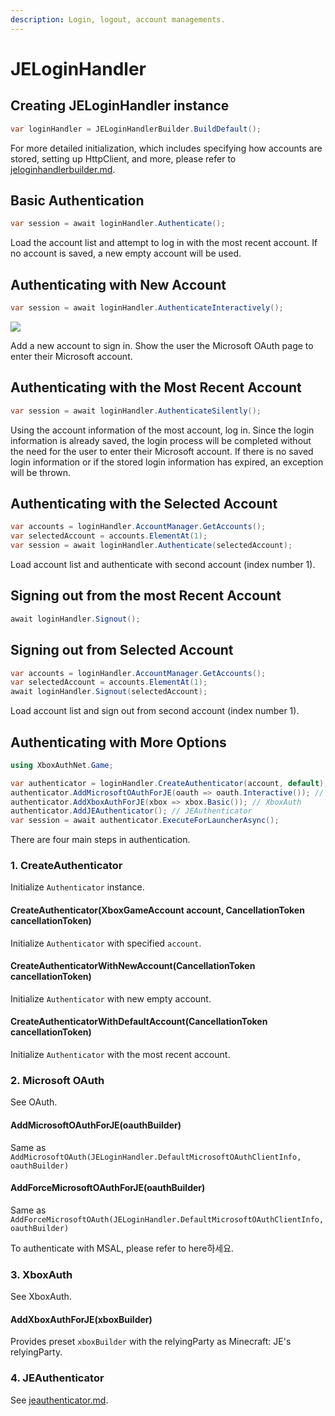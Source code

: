 ```yaml
---
description: Login, logout, account managements.
---
```


# JELoginHandler

## Creating JELoginHandler instance

```csharp
var loginHandler = JELoginHandlerBuilder.BuildDefault();
```

For more detailed initialization, which includes specifying how accounts are stored, setting up HttpClient, and more, please refer to [jeloginhandlerbuilder.md](jeloginhandlerbuilder.md "mention").

## Basic Authentication

```csharp
var session = await loginHandler.Authenticate();
```

Load the account list and attempt to log in with the most recent account. If no account is saved, a new empty account will be used.

## Authenticating with New Account

```csharp
var session = await loginHandler.AuthenticateInteractively();
```

![](https://user-images.githubusercontent.com/17783561/154854388-38c473f1-7860-4a47-bdbe-622de37eef8b.png)

Add a new account to sign in. Show the user the Microsoft OAuth page to enter their Microsoft account.

## Authenticating with the Most Recent Account

```csharp
var session = await loginHandler.AuthenticateSilently();
```

Using the account information of the most account, log in. Since the login information is already saved, the login process will be completed without the need for the user to enter their Microsoft account. If there is no saved login information or if the stored login information has expired, an exception will be thrown.

## Authenticating with the Selected Account

```csharp
var accounts = loginHandler.AccountManager.GetAccounts();
var selectedAccount = accounts.ElementAt(1);
var session = await loginHandler.Authenticate(selectedAccount);
```

Load account list and authenticate with second account (index number 1).

## Signing out from the most Recent Account

```csharp
await loginHandler.Signout();
```

## Signing out from Selected Account

```csharp
var accounts = loginHandler.AccountManager.GetAccounts();
var selectedAccount = accounts.ElementAt(1);
await loginHandler.Signout(selectedAccount);
```

Load account list and sign out from second account (index number 1).

## Authenticating with More Options

```csharp
using XboxAuthNet.Game;

var authenticator = loginHandler.CreateAuthenticator(account, default);
authenticator.AddMicrosoftOAuthForJE(oauth => oauth.Interactive()); // Microsoft OAuth
authenticator.AddXboxAuthForJE(xbox => xbox.Basic()); // XboxAuth
authenticator.AddJEAuthenticator(); // JEAuthenticator
var session = await authenticator.ExecuteForLauncherAsync();
```

There are four main steps in authentication.

### 1. CreateAuthenticator

Initialize `Authenticator` instance.

#### CreateAuthenticator(XboxGameAccount account, CancellationToken cancellationToken)

Initialize `Authenticator` with specified `account`.

#### CreateAuthenticatorWithNewAccount(CancellationToken cancellationToken)

Initialize `Authenticator` with new empty account.

#### CreateAuthenticatorWithDefaultAccount(CancellationToken cancellationToken)

Initialize `Authenticator` with the most recent account.

### 2. Microsoft OAuth

See OAuth.

#### AddMicrosoftOAuthForJE(oauthBuilder)

Same as `AddMicrosoftOAuth(JELoginHandler.DefaultMicrosoftOAuthClientInfo, oauthBuilder)`

#### AddForceMicrosoftOAuthForJE(oauthBuilder)

Same as `AddForceMicrosoftOAuth(JELoginHandler.DefaultMicrosoftOAuthClientInfo, oauthBuilder)`

To authenticate with MSAL, please refer to here하세요.

### 3. XboxAuth

See XboxAuth.

#### AddXboxAuthForJE(xboxBuilder)

Provides preset `xboxBuilder` with the relyingParty as Minecraft: JE's relyingParty.

### 4. JEAuthenticator

See [jeauthenticator.md](jeauthenticator.md "mention").
